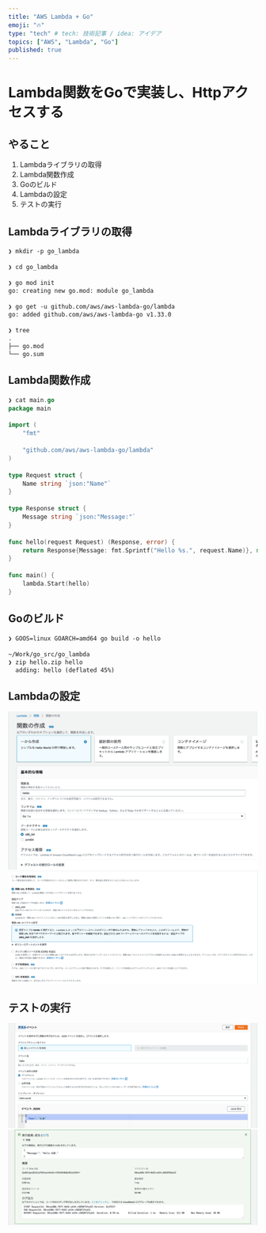 ```yaml
---
title: "AWS Lambda + Go"
emoji: "🔥"
type: "tech" # tech: 技術記事 / idea: アイデア
topics: ["AWS", "Lambda", "Go"]
published: true
---
```


# Lambda関数をGoで実装し、Httpアクセスする

## やること
1. Lambdaライブラリの取得
1. Lambda関数作成
1. Goのビルド
1. Lambdaの設定
1. テストの実行


## Lambdaライブラリの取得
```
❯ mkdir -p go_lambda

❯ cd go_lambda

❯ go mod init
go: creating new go.mod: module go_lambda

❯ go get -u github.com/aws/aws-lambda-go/lambda
go: added github.com/aws/aws-lambda-go v1.33.0

❯ tree
.
├── go.mod
└── go.sum
```

## Lambda関数作成
```go
❯ cat main.go
package main

import (
	"fmt"

	"github.com/aws/aws-lambda-go/lambda"
)

type Request struct {
	Name string `json:"Name"`
}

type Response struct {
	Message string `json:"Message:"`
}

func hello(request Request) (Response, error) {
	return Response{Message: fmt.Sprintf("Hello %s.", request.Name)}, nil
}

func main() {
	lambda.Start(hello)
}
```

## Goのビルド
```
❯ GOOS=linux GOARCH=amd64 go build -o hello

~/Work/go_src/go_lambda
❯ zip hello.zip hello
  adding: hello (deflated 45%)
```

## Lambdaの設定
![](/images/0a2757c7d16f60/lambda_setting1.png)
![](/images/0a2757c7d16f60/lambda_setting2.png)

## テストの実行
![](/images/0a2757c7d16f60/lambda_test_run.png)
![](/images/0a2757c7d16f60/lambda_test_result.png)
